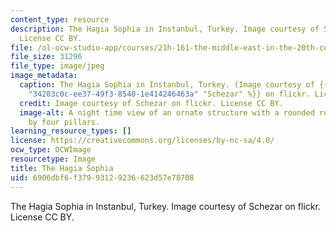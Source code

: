 ```yaml
---
content_type: resource
description: The Hagia Sophia in Instanbul, Turkey. Image courtesy of Schezar on flickr.
  License CC BY.
file: /ol-ocw-studio-app/courses/21h-161-the-middle-east-in-the-20th-century-fall-2015/6906dbf6f37993129236623d57e78708_21h-161f15.jpg
file_size: 31296
file_type: image/jpeg
image_metadata:
  caption: The Hagia Sophia in Instanbul, Turkey. (Image courtesy of {{% resource_link
    "34203c0c-ee37-49f3-8540-1e414246463a" "Schezar" %}} on flickr. License CC BY.)
  credit: Image courtesy of Schezar on flickr. License CC BY.
  image-alt: A night time view of an ornate structure with a rounded roof, framed
    by four pillars.
learning_resource_types: []
license: https://creativecommons.org/licenses/by-nc-sa/4.0/
ocw_type: OCWImage
resourcetype: Image
title: The Hagia Sophia
uid: 6906dbf6-f379-9312-9236-623d57e78708
---
```

The Hagia Sophia in Instanbul, Turkey. Image courtesy of Schezar on flickr. License CC BY.